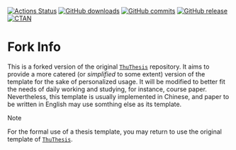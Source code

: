 [![Actions Status](https://github.com/tuna/thuthesis/workflows/Test/badge.svg)](https://github.com/tuna/thuthesis/actions)
[![GitHub downloads](https://img.shields.io/github/downloads/tuna/thuthesis/total)](https://github.com/tuna/thuthesis/releases)
[![GitHub commits](https://img.shields.io/github/commits-since/tuna/thuthesis/latest)](https://github.com/tuna/thuthesis/commits/master)
[![GitHub release](https://img.shields.io/github/v/release/tuna/thuthesis)](https://github.com/tuna/thuthesis/releases/latest)
[![CTAN](https://img.shields.io/ctan/v/thuthesis)](https://www.ctan.org/pkg/thuthesis)

# Fork Info

This is a forked version of the original [`ThuThesis`](https://github.com/tuna/thuthesis) repository. It aims to provide a more catered (or *simplified* to some extent) version of the template for the sake of personalized usage. It will be modified to better fit the needs of daily working and studying, for instance, course paper. Nevertheless, this template is usually implemented in Chinese, and paper to be written in English may use somthing else as its template.

> [!NOTE]
> For the formal use of a thesis template, you may return to use the original template of [`ThuThesis`](https://github.com/tuna/thuthesis).
